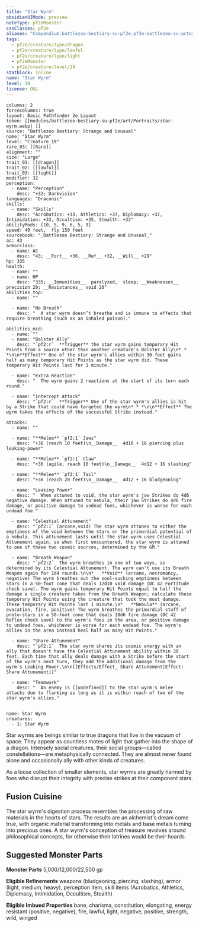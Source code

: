 ```yaml
---
title: "Star Wyrm"
obsidianUIMode: preview
noteType: pf2eMonster
cssClasses: pf2e
aliases: "Compendium.battlezoo-bestiary-su-pf2e.pf2e-battlezoo-su-actors.Actor.DLDm8OdNrwLXf8Bs" 
tags:
  - pf2e/creature/type/dragon
  - pf2e/creature/type/lawful
  - pf2e/creature/type/light
  - pf2eMonster
  - pf2e/creature/level/19
statblock: inline
name: "Star Wyrm"
level: 19
license: OGL
---
```


```statblock
columns: 2
forcecolumns: true
layout: Basic Pathfinder 2e Layout
token: [[modules/battlezoo-bestiary-su-pf2e/art/Portraits/star-wyrm.webp| ]]
source: "Battlezoo Bestiary: Strange and Unusual"
name: "Star Wyrm"
level: "Creature 19"
rare_03: [[Rare]]
alignment: ""
size: "Large"
trait_01: [[dragon]]
trait_02: [[lawful]]
trait_03: [[light]]
modifier: 32
perception:
  - name: "Perception"
    desc: "+32; Darkvision"
languages: "Draconic"
skills:
  - name: "Skills"
    desc: "Acrobatics: +33, Athletics: +37, Diplomacy: +37, Intimidation: +33, Occultism: +35, Stealth: +33"
abilityMods: [10, 5, 9, 6, 5, 9]
speed: 40 feet,  fly 150 feet
sourcebook: "_Battlezoo Bestiary: Strange and Unusual_"
ac: 43
armorclass:
  - name: AC
    desc: "43; __Fort__ +36, __Ref__ +32, __Will__ +29"
hp: 335
health:
  - name: ""
  - name: HP
    desc: "335; __Immunities__  paralyzed,  sleep; __Weaknesses__ precision 20; __Resistances__ void 20"
abilities_top:
  - name: ""

  - name: "No Breath"
    desc: "  A star wyrm doesn’t breathe and is immune to effects that require breathing (such as an inhaled poison)."

abilities_mid:
  - name: ""
  - name: "Bolster Ally"
    desc: "`pf2:r`  **Trigger** the star wyrm gains temporary Hit Points from a source other than another creature's Bolster Ally\n* * *\n\n**Effect** One of the star wyrm's allies within 30 feet gains half as many temporary Hit Points as the star wyrm did. These temporary Hit Points last for 1 minute."

  - name: "Extra Reaction"
    desc: "  The wyrm gains 2 reactions at the start of its turn each round."

  - name: "Intercept Attack"
    desc: "`pf2:r`  **Trigger** One of the star wyrm's allies is hit by a Strike that could have targeted the wyrm\n* * *\n\n**Effect** The wyrm takes the effects of the successful Strike instead."

attacks:
  - name: ""

  - name: "**Melee** `pf2:1` Jaws"
    desc: "+36 (reach 10 feet)\n__Damage__  4d10 + 16 piercing plus leaking-power"

  - name: "**Melee** `pf2:1` Claw"
    desc: "+36 (agile, reach 10 feet)\n__Damage__  4d12 + 16 slashing"

  - name: "**Melee** `pf2:1` Tail"
    desc: "+36 (reach 20 feet)\n__Damage__  4d12 + 16 bludgeoning"

  - name: "Leaking Power"
    desc: "  When attuned to void, the star wyrm's jaw Strikes do 4d6 negative damage. When attuned to nebula, their jaw Strikes do 4d6 fire damage, or positive damage to undead foes, whichever is worse for each undead foe."

  - name: "Celestial Attunement"
    desc: "`pf2:1` (arcane,void) The star wyrm attunes to either the emptiness of the void between the stars or the primordial potential of a nebula. This attunement lasts until the star wyrm uses Celestial Attunement again, so when first encountered, the star wyrm is attuned to one of these two cosmic sources, determined by the GM."

  - name: "Breath Weapon"
    desc: "`pf2:2`  The wyrm breathes in one of two ways, as determined by its Celestial Attunement. The wyrm can't use its Breath Weapon again for 1d4 rounds.\n\n*   **Void** (arcane, necromancy, negative) The wyrm breathes out the soul-sucking emptiness between stars in a 50-foot cone that deals 12d10 void damage (DC 42 Fortitude check save). The wyrm gains temporary Hit Points equal to half the damage a single creature takes from the Breath Weapon; calculate these temporary Hit Points using the creature that took the most damage. These temporary Hit Points last 1 minute.\n*   **Nebula** (arcane, evocation, fire, positive) The wyrm breathes the primordial stuff of proto-stars in a 50-foot cone that deals 20d6 fire damage (DC 42 Reflex check save) to the wyrm's foes in the area, or positive damage to undead foes, whichever is worse for each undead foe. The wyrm's allies in the area instead heal half as many Hit Points."

  - name: "Share Attunement"
    desc: "`pf2:1`  The star wyrm shares its cosmic energy with an ally that doesn't have the Celestial Attunement ability within 30 feet. Each time that ally deals damage with a Strike before the start of the wyrm's next turn, they add the additional damage from the wyrm's Leaking Power.\n\n[[Effects/Effect_ Share Attunement|Effect: Share Attunement]]"

  - name: "Teamwork"
    desc: "  An enemy is [[undefined]] to the star wyrm's melee attacks due to flanking as long as it is within reach of two of the star wyrm's allies."
 
```

```encounter-table
name: Star Wyrm
creatures:
  - 1: Star Wyrm
```



Star wyrms are beings similar to true dragons that live in the vacuum of space. They appear as countless motes of light that gather into the shape of a dragon. Intensely social creatures, their social groups—called constellations—are metaphysically connected. They are almost never found alone and occasionally ally with other kinds of creatures.

As a loose collection of smaller elements, star wyrms are greatly harmed by foes who disrupt their integrity with precise strikes at their component stars.

## Fusion Cuisine

The star wyrm's digestion process resembles the processing of raw materials in the hearts of stars. The results are an alchemist's dream come true, with organic material transforming into metals and base metals turning into precious ones. A star wyrm's conception of treasure revolves around philosophical concepts, for otherwise their latrines would be their hoards.

## Suggested Monster Parts

**Monster Parts** 5,000/12,000/22,500 gp

**Eligible Refinements** weapons (bludgeoning, piercing, slashing), armor (light, medium, heavy), perception item, skill items (Acrobatics, Athletics, Diplomacy, Intimidation, Occultism, Stealth)

**Eligible Imbued Properties** bane, charisma, constitution, elongating, energy resistant (positive, negative), fire, lawful, light, negative, positive, strength, wild, winged
